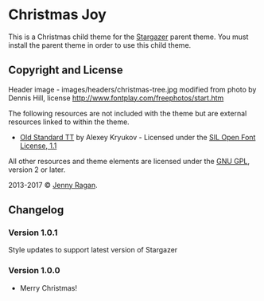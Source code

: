 # Christmas Joy

This is a Christmas child theme for the [Stargazer](http://themehybrid.com/themes/stargazer) parent theme.  You must install the parent theme in order to use this child theme.

## Copyright and License

Header image - images/headers/christmas-tree.jpg modified from photo by Dennis Hill, license http://www.fontplay.com/freephotos/start.htm

The following resources are not included with the theme but are external resources linked to within the theme.

* [Old Standard TT](http://www.google.com/fonts/specimen/Old+Standard+TT) by Alexey Kryukov - Licensed under the [SIL Open Font License, 1.1](http://scripts.sil.org/OFL)

All other resources and theme elements are licensed under the [GNU GPL](http://www.gnu.org/licenses/old-licenses/gpl-2.0.html), version 2 or later.

2013-2017 &copy; [Jenny Ragan](http://djrthemes.com).

## Changelog

### Version 1.0.1
Style updates to support latest version of Stargazer

### Version 1.0.0

* Merry Christmas!
